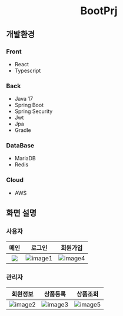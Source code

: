 <h1 align="center">BootPrj</h1>

## **개발환경**
### Front
- React
- Typescript
### Back
- Java 17
- Spring Boot
- Spring Security
- Jwt
- Jpa
- Gradle
### DataBase
- MariaDB
- Redis
### Cloud
- AWS

## **화면 설명**
### 사용자

| 메인 | 로그인 | 회원가입 |
| :---: | :---: | :---: |
| <img src="https://github.com/rectangle714/bootPrj/assets/62207860/c169ddfd-08dc-4f06-89a4-764dd16699ea" /> | ![image1](https://github.com/rectangle714/bootPrj/assets/62207860/d45ab8ea-21a2-4ec8-90ec-50614cbb02da) | ![image4](https://github.com/rectangle714/bootPrj/assets/62207860/dcb374e6-e2aa-4cd2-8faa-eb506ebded18) |

### 관리자

| 회원정보 | 상품등록 | 상품조회 |
| :---: | :---: | :---: |
| ![image2](https://github.com/rectangle714/bootPrj/assets/62207860/2674f6a9-3345-4ea3-8860-85da71944cd4) | ![image3](https://github.com/rectangle714/bootPrj/assets/62207860/459f0f12-c926-4123-9a28-b926e1da1285) | ![image5](https://github.com/rectangle714/bootPrj/assets/62207860/1bce82df-a30c-46e2-baaf-267066123803) |
